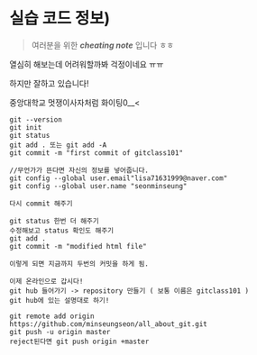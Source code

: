 # 실습 코드 정보)  
> 여러분을 위한 ***cheating note*** 입니다 ㅎㅎ  

열심히 해보는데 어려워할까봐 걱정이네요 ㅠㅠ  

하지만 잘하고 있습니다!  

중앙대학교 멋쟁이사자처럼 화이팅0__<



```
git --version  
git init  
git status  
git add . 또는 git add -A  
git commit -m "first commit of gitclass101"  
  
//무언가가 뜬다면 자신의 정보를 넣어줍니다.   
git config --global user.email"lisa71631999@naver.com"  
git config --global user.name "seonminseung"  
  
다시 commit 해주기  
  
git status 한번 더 해주기  
수정해보고 status 확인도 해주기  
git add .   
git commit -m "modified html file"  
  
이렇게 되면 지금까지 두번의 커밋을 하게 됨.   
  
이제 온라인으로 갑시다!   
git hub 들어가기 -> repository 만들기 ( 보통 이름은 gitclass101 )   
git hub에 있는 설명대로 하기!  
  
git remote add origin https://github.com/minseungseon/all_about_git.git  
git push -u origin master   
reject된다면 git push origin +master  
```
